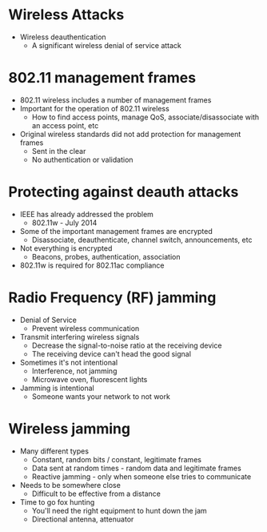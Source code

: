 # Wireless Attacks
- Wireless deauthentication
	- A significant wireless denial of service attack
# 802.11 management frames
- 802.11 wireless includes a number of management frames
- Important for the operation of 802.11 wireless
	- How to find access points, manage QoS, associate/disassociate with an access point, etc
- Original wireless standards did not add protection for management frames
	- Sent in the clear
	- No authentication or validation
# Protecting against deauth attacks
- IEEE has already addressed the problem
	- 802.11w - July 2014
- Some of the important management frames are encrypted
	- Disassociate, deauthenticate, channel switch, announcements, etc
- Not everything is encrypted
	- Beacons, probes, authentication, association
- 802.11w is required for 802.11ac compliance
# Radio Frequency (RF) jamming
- Denial of Service
	- Prevent wireless communication
- Transmit interfering wireless signals
	- Decrease the signal-to-noise ratio at the receiving device
	- The receiving device can't head the good signal
- Sometimes it's not intentional
	- Interference, not jamming
	- Microwave oven, fluorescent lights
- Jamming is intentional
	- Someone wants your network to not work
# Wireless jamming
- Many different types
	- Constant, random bits / constant, legitimate frames
	- Data sent at random times - random data and legitimate frames
	- Reactive jamming - only when someone else tries to communicate
- Needs to be somewhere close
	- Difficult to be effective from a distance
- Time to go fox hunting
	- You'll need the right equipment to hunt down the jam
	- Directional antenna, attenuator
